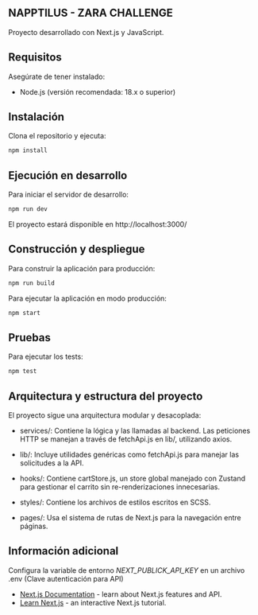 ## NAPPTILUS - ZARA CHALLENGE
Proyecto desarrollado con Next.js y JavaScript.

 ## Requisitos

Asegúrate de tener instalado:

 - Node.js (versión recomendada: 18.x o superior)

## Instalación

Clona el repositorio y ejecuta:

```bash
npm install
```

## Ejecución en desarrollo

Para iniciar el servidor de desarrollo:

```bash
npm run dev
```
El proyecto estará disponible en http://localhost:3000/

## Construcción y despliegue

Para construir la aplicación para producción:
```bash
npm run build
```
Para ejecutar la aplicación en modo producción:
```bash
npm start
```
## Pruebas

Para ejecutar los tests:
```bash
npm test
```
## Arquitectura y estructura del proyecto

El proyecto sigue una arquitectura modular y desacoplada:

* services/: Contiene la lógica y las llamadas al backend. Las peticiones HTTP se manejan a través de fetchApi.js en lib/, utilizando axios.

* lib/: Incluye utilidades genéricas como fetchApi.js para manejar las solicitudes a la API.

* hooks/: Contiene cartStore.js, un store global manejado con Zustand para gestionar el carrito sin re-renderizaciones innecesarias.

* styles/: Contiene los archivos de estilos escritos en SCSS.

* pages/: Usa el sistema de rutas de Next.js para la navegación entre páginas.

## Información adicional

Configura la variable de entorno *NEXT_PUBLICK_API_KEY* en un archivo .env (Clave autenticación para API)

- [Next.js Documentation](https://nextjs.org/docs) - learn about Next.js features and API.
- [Learn Next.js](https://nextjs.org/learn) - an interactive Next.js tutorial.
